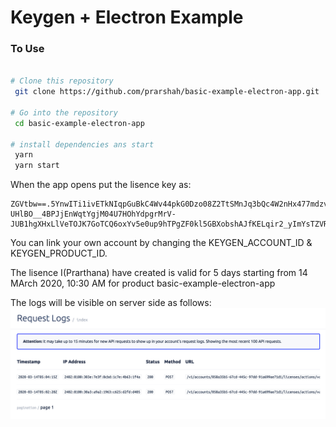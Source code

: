 # Keygen + Electron Example


### To Use

```bash

# Clone this repository
 git clone https://github.com/prarshah/basic-example-electron-app.git

# Go into the repository
 cd basic-example-electron-app

# install dependencies ans start
 yarn
 yarn start

```
 When the app opens put the lisence key as:
 ```
ZGVtbw==.5YnwITi1ivETkNIqpGuBkC4Wv44pkG0Dzo08Z2TtSMnJq3bQc4W2nHx477mdzvlntbZWwDVlvstDnbwpvw68ejExXrEEisIkQkm0rwGWZIEBnBOhdVU2kM5-UHlBO__4BPJjEnWqtYgjM04U7HOhYdpgrMrV-JUB1hgXHxLlVeTOJK7GoTCQ6oxYv5e0up9hTPgZF0kl5GBXobshAJfKELqir2_yImYsTZVRuC5Q_C7bRkzIYULTqa600kyJe6gEkAnaNWRQdBqj87vkMfb5OWxmD5hVYRe9qwvmwpWXywE3Ex9sreo6PYjcTqMdv4xpk3zpll22OWHqSVu9iqVaYw==
```

You can link your own account by changing the KEYGEN_ACCOUNT_ID & KEYGEN_PRODUCT_ID.

The lisence I(Prarthana) have created is valid for 5 days starting from 14 MArch 2020, 10:30 AM
for product basic-example-electron-app

The logs will be visible on server side as follows:
![Logs](api_logs.png?raw=true "Logs")